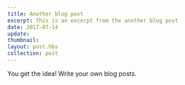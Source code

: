 ```yaml
---
title: Another blog post
excerpt: This is an excerpt from the another blog post
date: 2017-07-14
update: 
thumbnail: 
layout: post.hbs
collection: post
---
```


You get the idea! Write your own blog posts.
